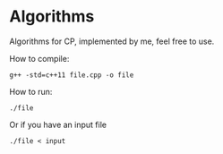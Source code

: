 # Algorithms
Algorithms for CP, implemented by me, feel free to use.


How to compile:
```
g++ -std=c++11 file.cpp -o file
```

How to run:
```
./file
```

Or if you have an input file

```
./file < input
```

